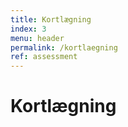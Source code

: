 ```yaml
---
title: Kortlægning
index: 3
menu: header
permalink: /kortlaegning
ref: assessment
---
```


# Kortlægning
